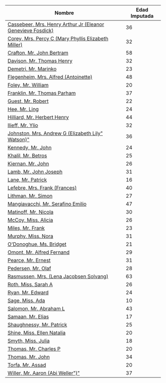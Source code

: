 | Nombre                                                                                                                                        | Edad Imputada |
|-----------------------------------------------------------------------------------------------------------------------------------------------|---------------|
| [Cassebeer, Mrs. Henry Arthur Jr (Eleanor Genevieve Fosdick)](https://www.encyclopedia-titanica.org/titanic-survivor/eleanor-cassebeer.html)  | 36            |
| [Corey, Mrs. Percy C (Mary Phyllis Elizabeth Miller)](https://www.encyclopedia-titanica.org/titanic-victim/mary-phyllis-elizabeth-corey.html) | 32            |
| [Crafton, Mr. John Bertram](https://www.encyclopedia-titanica.org/titanic-victim/john-bertram-crafton.html)                                   | 58            |
| [Davison, Mr. Thomas Henry](https://www.encyclopedia-titanica.org/titanic-victim/thomas-henry-davison.html)                                   | 32            |
| [Demetri, Mr. Marinko](https://www.encyclopedia-titanica.org/titanic-victim/dmitri-marinko.html)                                              | 23            |
| [Flegenheim, Mrs. Alfred (Antoinette)](https://www.encyclopedia-titanica.org/titanic-survivor/antoinette-flegenheim.html)                     | 48            |
| [Foley, Mr. William](https://www.encyclopedia-titanica.org/titanic-victim/william-foley.html)                                                 | 20            |
| [Franklin, Mr. Thomas Parham](https://www.encyclopedia-titanica.org/titanic-victim/thomas-parnham-franklin.html)                              | 37            |
| [Guest, Mr. Robert](https://www.encyclopedia-titanica.org/titanic-victim/robert-stephen-guest.html)                                           | 22            |
| [Hee, Mr. Ling](https://www.encyclopedia-titanica.org/titanic-survivor/ling-hee.html)                                                         | 24            |
| [Hilliard, Mr. Herbert Henry](https://www.encyclopedia-titanica.org/titanic-victim/herbert-henry-hilliard.html)                               | 44            |
| [Ilieff, Mr. Ylio](https://www.encyclopedia-titanica.org/titanic-victim/ilyo-iliev.html)                                                      | 32            |
| [Johnston, Mrs. Andrew G (Elizabeth Lily" Watson)"](https://www.encyclopedia-titanica.org/titanic-victim/eliza-johnston.html)                 | 36            |
| [Kennedy, Mr. John](https://www.encyclopedia-titanica.org/titanic-survivor/john-kennedy.html)                                                 | 24            |
| [Khalil, Mr. Betros](https://www.encyclopedia-titanica.org/titanic-victim/betros-khalil.html)                                                 | 25            |
| [Kiernan, Mr. John](https://www.encyclopedia-titanica.org/titanic-victim/john-kiernan.html)                                                   | 26            |
| [Lamb, Mr. John Joseph](https://www.encyclopedia-titanica.org/titanic-victim/john-joseph-lamb.html)                                           | 31            |
| [Lane, Mr. Patrick](https://www.encyclopedia-titanica.org/titanic-victim/patrick-lane.html)                                                   | 16            |
| [Lefebre, Mrs. Frank (Frances)](https://www.encyclopedia-titanica.org/titanic-victim/frances-marie-lefebvre.html)                             | 40            |
| [Lithman, Mr. Simon](https://www.encyclopedia-titanica.org/titanic-victim/simon-kutscher-lithman.html)                                        | 27            |
| [Mangiavacchi, Mr. Serafino Emilio](https://www.encyclopedia-titanica.org/titanic-victim/emilio-mangiavacchi.html)                            | 47            |
| [Matinoff, Mr. Nicola](https://www.encyclopedia-titanica.org/titanic-victim/nicola-matinoff.html)                                             | 30            |
| [McCoy, Miss. Alicia](https://www.encyclopedia-titanica.org/titanic-survivor/alice-mccoy.html)                                                | 26            |
| [Miles, Mr. Frank](https://www.encyclopedia-titanica.org/titanic-victim/frank-miles.html)                                                     | 23            |
| [Murphy, Miss. Nora](https://www.encyclopedia-titanica.org/titanic-survivor/nora-murphy.html)                                                 | 31            |
| [O'Donoghue, Ms. Bridget](https://www.encyclopedia-titanica.org/titanic-victim/bridget-donohoe.html)                                          | 21            |
| [Omont, Mr. Alfred Fernand](https://www.encyclopedia-titanica.org/titanic-survivor/alfred-fernand-omont.html)                                 | 29            |
| [Pearce, Mr. Ernest](https://www.encyclopedia-titanica.org/titanic-victim/ernest-pearce.html)                                                 | 31            |
| [Pedersen, Mr. Olaf](https://www.encyclopedia-titanica.org/titanic-victim/olaf-pedersen.html)                                                 | 28            |
| [Rasmussen, Mrs. (Lena Jacobsen Solvang)](https://www.encyclopedia-titanica.org/titanic-victim/lena-jakobsen-solvang.html)                    | 63            |
| [Roth, Miss. Sarah A](https://www.encyclopedia-titanica.org/titanic-survivor/sarah-roth.html)                                                 | 26            |
| [Ryan, Mr. Edward](https://www.encyclopedia-titanica.org/titanic-survivor/edward-ryan.html)                                                   | 24            |
| [Sage, Miss. Ada](https://www.encyclopedia-titanica.org/titanic-victim/elizabeth-ada-sage.html)                                               | 10            |
| [Salomon, Mr. Abraham L](https://www.encyclopedia-titanica.org/titanic-survivor/abraham-salomon.html)                                         | 43            |
| [Samaan, Mr. Elias](https://www.encyclopedia-titanica.org/titanic-victim/elias-samaan.html)                                                   | 17            |
| [Shaughnessy, Mr. Patrick](https://www.encyclopedia-titanica.org/titanic-victim/patrick-shaughnessy.html)                                     | 25            |
| [Shine, Miss. Ellen Natalia](https://www.encyclopedia-titanica.org/titanic-survivor/ellen-natalia-shine.html)                                 | 20            |
| [Smyth, Miss. Julia](https://www.encyclopedia-titanica.org/titanic-survivor/julia-smyth.html)                                                 | 18            |
| [Thomas, Mr. Charles P](https://www.encyclopedia-titanica.org/titanic-victim/thomas-charles-alfred-preston.html)                              | 20            |
| [Thomas, Mr. John](https://www.encyclopedia-titanica.org/titanic-victim/john-thomas-tannous.html)                                             | 34            |
| [Torfa, Mr. Assad](https://www.encyclopedia-titanica.org/titanic-victim/assad-torfa.html)                                                     | 20            |
| [Willer, Mr. Aaron (Abi Weller")"](https://www.encyclopedia-titanica.org/titanic-victim/aaron-willer.html)                                    | 37            |
